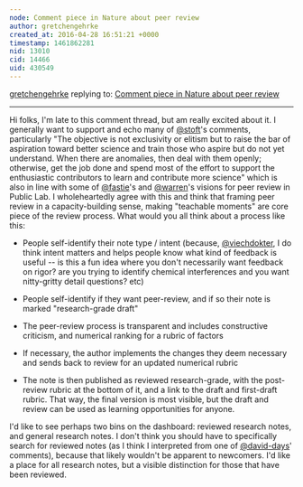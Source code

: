 ```yaml
---
node: Comment piece in Nature about peer review
author: gretchengehrke
created_at: 2016-04-28 16:51:21 +0000
timestamp: 1461862281
nid: 13010
cid: 14466
uid: 430549
---
```




[gretchengehrke](../profile/gretchengehrke) replying to: [Comment piece in Nature about peer review](../notes/liz/04-21-2016/comment-piece-in-nature-about-peer-review)

----
Hi folks, I'm late to this comment thread, but am really excited about it. I generally want to support and echo many of [@stoft](/profile/stoft)'s comments, particularly "The objective is not exclusivity or elitism but to raise the bar of aspiration toward better science and train those who aspire but do not yet understand. When there are anomalies, then deal with them openly; otherwise, get the job done and spend most of the effort to support the enthusiastic contributors to learn and contribute more science" which is also in line with some of [@fastie](/profile/fastie)'s and [@warren](/profile/warren)'s visions for peer review in Public Lab. I wholeheartedly agree with this and think that framing peer review in a capacity-building sense, making "teachable moments" are core piece of the review process.  What would you all think about a process like this: 

* People self-identify their note type / intent (because, [@viechdokter](/profile/viechdokter), I do think intent matters and helps people know what kind of feedback is useful -- is this a fun idea where you don't necessarily want feedback on rigor? are you trying to identify chemical interferences and you want nitty-gritty detail questions? etc) 

* People self-identify if they want peer-review, and if so their note is marked "research-grade draft"

* The peer-review process is transparent and includes constructive criticism, and numerical ranking for a rubric of factors 

* If necessary, the author implements the changes they deem necessary and sends back to review for an updated numerical rubric 

* The note is then published as reviewed research-grade, with the post-review rubric at the bottom of it, and a link to the draft and first-draft rubric. That way, the final version is most visible, but the draft and review can be used as learning opportunities for anyone. 

I'd like to see perhaps two bins on the dashboard: reviewed research notes, and general research notes. I don't think you should have to specifically search for reviewed notes (as I think I interpreted from one of [@david-days](/profile/david-days)' comments), because that likely wouldn't be apparent to newcomers. I'd like a place for all research notes, but a visible distinction for those that have been reviewed.